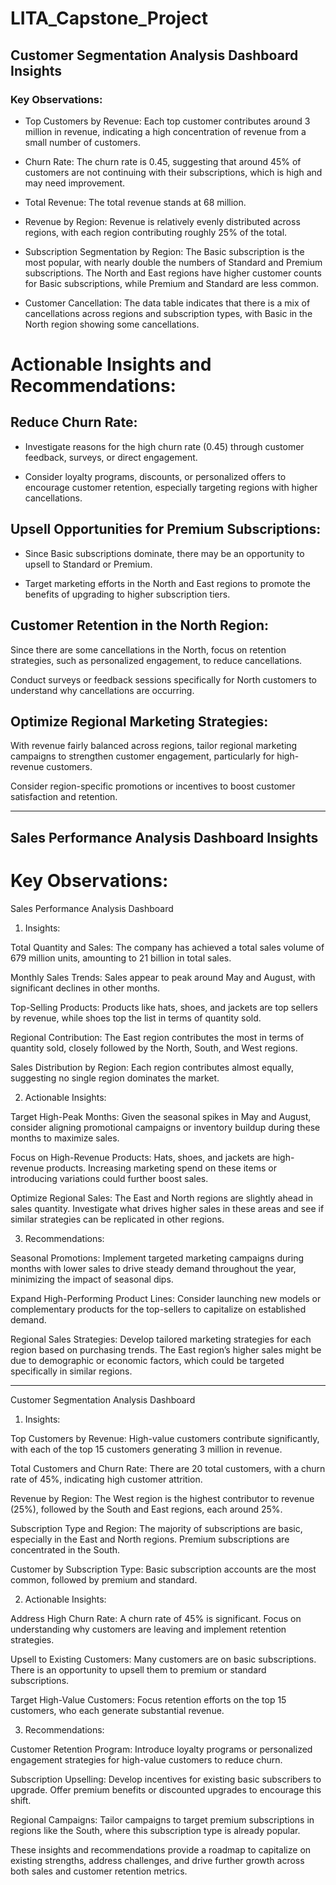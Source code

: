 # LITA_Capstone_Project
## Customer Segmentation Analysis Dashboard Insights

### Key Observations:

- Top Customers by Revenue: Each top customer contributes around 3 million in revenue, indicating a high concentration of revenue from a small number of customers.

- Churn Rate: The churn rate is 0.45, suggesting that around 45% of customers are not continuing with their subscriptions, which is high and may need improvement.

- Total Revenue: The total revenue stands at 68 million.

- Revenue by Region: Revenue is relatively evenly distributed across regions, with each region contributing roughly 25% of the total.

- Subscription Segmentation by Region: The Basic subscription is the most popular, with nearly double the numbers of Standard and Premium subscriptions. The North and East regions have higher customer counts for Basic subscriptions, while Premium and Standard are less common.
  
- Customer Cancellation: The data table indicates that there is a mix of cancellations across regions and subscription types, with Basic in the North region showing some cancellations.
  

# Actionable Insights and Recommendations:

## Reduce Churn Rate:

- Investigate reasons for the high churn rate (0.45) through customer feedback, surveys, or direct engagement.

- Consider loyalty programs, discounts, or personalized offers to encourage customer retention, especially targeting regions with higher cancellations.
  

## Upsell Opportunities for Premium Subscriptions:

- Since Basic subscriptions dominate, there may be an opportunity to upsell to Standard or Premium.

- Target marketing efforts in the North and East regions to promote the benefits of upgrading to higher subscription tiers.
  

## Customer Retention in the North Region:

Since there are some cancellations in the North, focus on retention strategies, such as personalized engagement, to reduce cancellations.

Conduct surveys or feedback sessions specifically for North customers to understand why cancellations are occurring.


## Optimize Regional Marketing Strategies:

With revenue fairly balanced across regions, tailor regional marketing campaigns to strengthen customer engagement, particularly for high-revenue customers.

Consider region-specific promotions or incentives to boost customer satisfaction and retention.


---

## Sales Performance Analysis Dashboard Insights

# Key Observations:

Sales Performance Analysis Dashboard

1. Insights:

Total Quantity and Sales: The company has achieved a total sales volume of 679 million units, amounting to 21 billion in total sales.

Monthly Sales Trends: Sales appear to peak around May and August, with significant declines in other months.

Top-Selling Products: Products like hats, shoes, and jackets are top sellers by revenue, while shoes top the list in terms of quantity sold.

Regional Contribution: The East region contributes the most in terms of quantity sold, closely followed by the North, South, and West regions.

Sales Distribution by Region: Each region contributes almost equally, suggesting no single region dominates the market.



2. Actionable Insights:

Target High-Peak Months: Given the seasonal spikes in May and August, consider aligning promotional campaigns or inventory buildup during these months to maximize sales.

Focus on High-Revenue Products: Hats, shoes, and jackets are high-revenue products. Increasing marketing spend on these items or introducing variations could further boost sales.

Optimize Regional Sales: The East and North regions are slightly ahead in sales quantity. Investigate what drives higher sales in these areas and see if similar strategies can be replicated in other regions.



3. Recommendations:

Seasonal Promotions: Implement targeted marketing campaigns during months with lower sales to drive steady demand throughout the year, minimizing the impact of seasonal dips.

Expand High-Performing Product Lines: Consider launching new models or complementary products for the top-sellers to capitalize on established demand.

Regional Sales Strategies: Develop tailored marketing strategies for each region based on purchasing trends. The East region’s higher sales might be due to demographic or economic factors, which could be targeted specifically in similar regions.


---

Customer Segmentation Analysis Dashboard

1. Insights:

Top Customers by Revenue: High-value customers contribute significantly, with each of the top 15 customers generating 3 million in revenue.

Total Customers and Churn Rate: There are 20 total customers, with a churn rate of 45%, indicating high customer attrition.

Revenue by Region: The West region is the highest contributor to revenue (25%), followed by the South and East regions, each around 25%.

Subscription Type and Region: The majority of subscriptions are basic, especially in the East and North regions. Premium subscriptions are concentrated in the South.

Customer by Subscription Type: Basic subscription accounts are the most common, followed by premium and standard.



2. Actionable Insights:

Address High Churn Rate: A churn rate of 45% is significant. Focus on understanding why customers are leaving and implement retention strategies.

Upsell to Existing Customers: Many customers are on basic subscriptions. There is an opportunity to upsell them to premium or standard subscriptions.

Target High-Value Customers: Focus retention efforts on the top 15 customers, who each generate substantial revenue.



3. Recommendations:

Customer Retention Program: Introduce loyalty programs or personalized engagement strategies for high-value customers to reduce churn.

Subscription Upselling: Develop incentives for existing basic subscribers to upgrade. Offer premium benefits or discounted upgrades to encourage this shift.

Regional Campaigns: Tailor campaigns to target premium subscriptions in regions like the South, where this subscription type is already popular.




These insights and recommendations provide a roadmap to capitalize on existing strengths, address challenges, and drive further growth across both sales and customer retention metrics.
